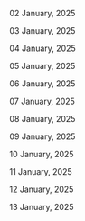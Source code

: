 02 January, 2025

03 January, 2025

04 January, 2025

05 January, 2025

06 January, 2025

07 January, 2025

08 January, 2025

09 January, 2025

10 January, 2025

11 January, 2025

12 January, 2025

13 January, 2025